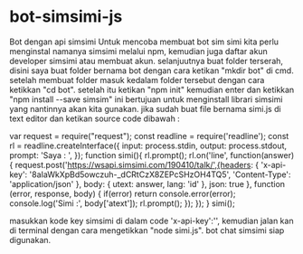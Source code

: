 # bot-simsimi-js
Bot dengan api simsimi 
Untuk mencoba membuat bot sim simi kita perlu menginstal namanya simsimi melalui npm, kemudian juga daftar akun developer simsimi atau membuat akun.
selanjuutnya buat folder terserah, disini saya buat folder bernama bot dengan cara ketikan "mkdir bot" di cmd.
setelah membuat folder masuk kedalam folder tersebut dengan cara ketikkan "cd bot".
setelah itu ketikan "npm init"
kemudian enter dan ketikkan "npm install --save simsim" ini bertujuan untuk menginstall librari simsimi yang nantinnya akan kita gunakan.
jika sudah buat file bernama simi.js di text editor dan ketikan source code dibawah :

var request = require("request");
const readline = require('readline');
const rl = readline.createInterface({
  input: process.stdin,
  output: process.stdout,
  prompt: 'Saya : ', 
});
function simi(){
 rl.prompt();
 rl.on('line', function(answer){
request.post('https://wsapi.simsimi.com/190410/talk/',{headers: 
   { 'x-api-key': '8aIaWkXpBd5owczuh-_dCRtCzX8ZEPcSHzOH4TQ5',
     'Content-Type': 'application/json' },
  body: { utext: answer, lang: 'id' },
  json: true }, function (error, response, body) {
    if(error) return console.error(error);
    console.log('Simi :', body['atext']);
    rl.prompt();
   });
 }); 
}
simi();

masukkan kode key simsimi di dalam code 'x-api-key':'',
kemudian jalan kan di terminal dengan cara mengetikkan "node simi.js".
bot chat simsimi siap digunakan.
